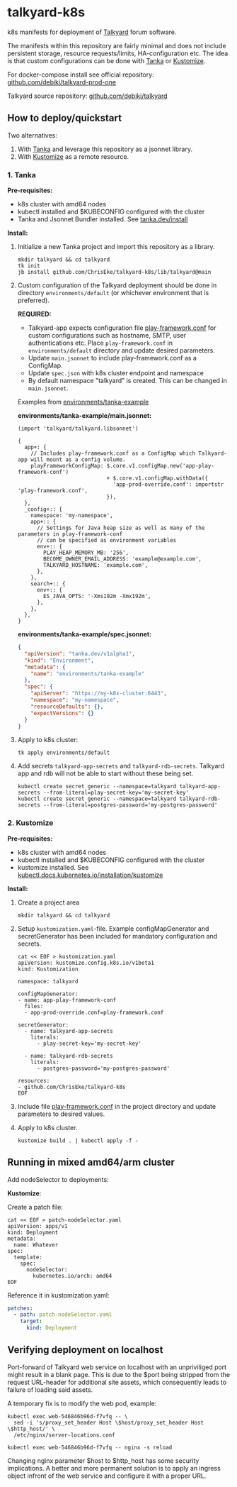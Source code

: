 # talkyard-k8s

k8s manifests for deployment of [Talkyard](https://www.talkyard.io/) forum software. 

The manifests within this repository are fairly minimal and does not include persistent storage, resource requests/limits, HA-configuration etc. The idea is that custom configurations can be done with [Tanka](https://tanka.dev) or [Kustomize](https://github.com/kubernetes-sigs/kustomize/).

For docker-compose install see official repository: [github.com/debiki/talkyard-prod-one](https://github.com/debiki/talkyard-prod-one)

Talkyard source repository: [github.com/debiki/talkyard](https://github.com/debiki/talkyard)

## How to deploy/quickstart

Two alternatives: 

1. With [Tanka](https://tanka.dev) and leverage this repository as a jsonnet library.
2. With [Kustomize](https://github.com/kubernetes-sigs/kustomize/) as a remote resource.

### 1. Tanka

**Pre-requisites:**

- k8s cluster with amd64 nodes
- kubectl installed and $KUBECONFIG configured with the cluster
- Tanka and Jsonnet Bundler installed. See [tanka.dev/install](https://tanka.dev/install)

**Install:**

1. Initialize a new Tanka project and import this repository as a library.
    
    ```shell
    mkdir talkyard && cd talkyard
    tk init
    jb install github.com/ChrisEke/talkyard-k8s/lib/talkyard@main
    ```
2. Custom configuration of the Talkyard deployment should be done in directory `environments/default` (or whichever environment that is preferred).
   
   **REQUIRED:** 
   - Talkyard-app expects configuration file [play-framework.conf](https://github.com/debiki/talkyard-prod-one/blob/master/conf/play-framework.conf) for custom configurations such as hostname, SMTP, user authentications etc. Place `play-framework.conf` in `environments/default` directory and update desired parameters.  
   - Update `main.jsonnet` to include play-framework.conf as a ConfigMap.
   - Update `spec.json` with k8s cluster endpoint and namespace
   - By default namespace "talkyard" is created. This can be changed in `main.jsonnet`.

    Examples from [environments/tanka-example](https://github.com/ChrisEke/talkyard-k8s/tree/main/environments/tanka-example)
   
    **environments/tanka-example/main.jsonnet:**
    
    ```jsonnet
    (import 'talkyard/talkyard.libsonnet')

    {
      app+: {
        // Includes play-framework.conf as a ConfigMap which Talkyard-app will mount as a config volume.
        playFrameworkConfigMap: $.core.v1.configMap.new('app-play-framework-conf')
                                + $.core.v1.configMap.withData({
                                  'app-prod-override.conf': importstr 'play-framework.conf',
                                }),
      },
      _config+:: {
        namespace: 'my-namespace',
        app+:: {
          // Settings for Java heap size as well as many of the parameters in play-framework-conf
          // can be specified as environment variables
          env+:: {
            PLAY_HEAP_MEMORY_MB: '256',
            BECOME_OWNER_EMAIL_ADDRESS: 'example@example.com',
            TALKYARD_HOSTNAME: 'example.com',
          },
        },
        search+:: {
          env+:: {
            ES_JAVA_OPTS: '-Xms192m -Xmx192m',
          },
        },
      },
    }
    ```

    **environments/tanka-example/spec.jsonnet:**

    ```json
    {
      "apiVersion": "tanka.dev/v1alpha1",
      "kind": "Environment",
      "metadata": {
        "name": "environments/tanka-example"
      },
      "spec": {
        "apiServer": "https://my-k8s-cluster:6443",
        "namespace": "my-namespace",
        "resourceDefaults": {},
        "expectVersions": {}
      }
    }
    ```

3. Apply to k8s cluster:
   
   ```shell
   tk apply environments/default
   ```

4. Add secrets `talkyard-app-secrets` and `talkyard-rdb-secrets`. Talkyard app and rdb will not be able to start without these being set. 
  
    ```shell
    kubectl create secret generic --namespace=talkyard talkyard-app-secrets --from-literal=play-secret-key='my-secret-key'
    kubectl create secret generic --namespace=talkyard talkyard-rdb-secrets --from-literal=postgres-password='my-postgres-password'
    ```

### 2. Kustomize

**Pre-requisites:**

- k8s cluster with amd64 nodes
- kubectl installed and $KUBECONFIG configured with the cluster
- kustomize installed. See [kubectl.docs.kubernetes.io/installation/kustomize](https://kubectl.docs.kubernetes.io/installation/kustomize/)

**Install:**

1. Create a project area
    
    ```shell
    mkdir talkyard && cd talkyard
    ```

2. Setup `kustomization.yaml`-file. Example configMapGenerator and secretGenerator has been included for mandatory configuration and secrets.
   
    ```shell
    cat << EOF > kustomization.yaml
    apiVersion: kustomize.config.k8s.io/v1beta1
    kind: Kustomization

    namespace: talkyard
    
    configMapGenerator:
    - name: app-play-framework-conf
      files:
      - app-prod-override.conf=play-framework.conf

    secretGenerator:
      - name: talkyard-app-secrets
        literals:
          - play-secret-key='my-secret-key'

      - name: talkyard-rdb-secrets
        literals:
          - postgres-password='my-postgres-password'

    resources:
    - github.com/ChrisEke/talkyard-k8s
    EOF
    ```
3. Include file [play-framework.conf](https://github.com/debiki/talkyard-prod-one/blob/master/conf/play-framework.conf) in the project directory and update parameters to desired values.  
4. Apply to k8s cluster.
   
    ```shell
    kustomize build . | kubectl apply -f -
    ```

## Running in mixed amd64/arm cluster

Add nodeSelector to deployments: 

**Kustomize**: 

Create a patch file: 

```shell
cat << EOF > patch-nodeSelector.yaml
apiVersion: apps/v1
kind: Deployment
metadata:
  name: Whatever
spec:
  template:
    spec:
      nodeSelector:
        kubernetes.io/arch: amd64
EOF
```
Reference it in kustomization.yaml: 

``` yaml
patches:
  - path: patch-nodeSelector.yaml
    target: 
      kind: Deployment
```

## Verifying deployment on localhost

Port-forward of Talkyard web service on localhost with an unpriviliged port might result in a blank page. This is due to the $port being stripped from the request URL-header for additional site assets, which consequently leads to failure of loading said assets. 

A temporary fix is to modify the web pod, example: 

```shell
kubectl exec web-546846b96d-f7vfq -- \
  sed -i 's/proxy_set_header Host \$host/proxy_set_header Host \$http_host/' \
  /etc/nginx/server-locations.conf

kubectl exec web-546846b96d-f7vfq -- nginx -s reload
```
Changing nginx parameter $host to $http_host has some security implications. A better and more permanent solution is to apply an ingress object infront of the web service and configure it with a proper URL.
